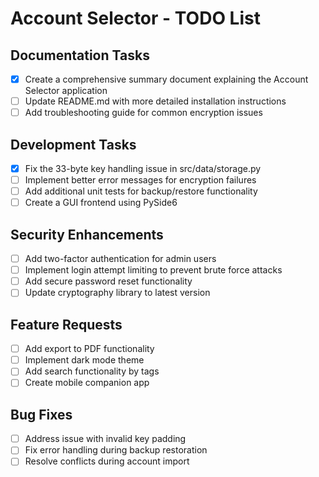 # Account Selector - TODO List

## Documentation Tasks

- [x] Create a comprehensive summary document explaining the Account Selector application
- [ ] Update README.md with more detailed installation instructions
- [ ] Add troubleshooting guide for common encryption issues

## Development Tasks

- [x] Fix the 33-byte key handling issue in src/data/storage.py
- [ ] Implement better error messages for encryption failures
- [ ] Add additional unit tests for backup/restore functionality
- [ ] Create a GUI frontend using PySide6

## Security Enhancements

- [ ] Add two-factor authentication for admin users
- [ ] Implement login attempt limiting to prevent brute force attacks
- [ ] Add secure password reset functionality
- [ ] Update cryptography library to latest version

## Feature Requests

- [ ] Add export to PDF functionality
- [ ] Implement dark mode theme
- [ ] Add search functionality by tags
- [ ] Create mobile companion app

## Bug Fixes

- [ ] Address issue with invalid key padding
- [ ] Fix error handling during backup restoration
- [ ] Resolve conflicts during account import
